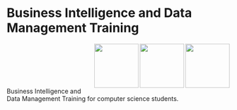 # Business Intelligence and Data Management Training

<img align="right" width="100" src="https://github.com/cs-MohamedAyman/cs-MohamedAyman/blob/main/repos-logos/business-intelligence.jpg"></img>
<img align="right" width="100" src="https://github.com/cs-MohamedAyman/cs-MohamedAyman/blob/main/repos-logos/data-management.jpg"></img>
<img align="right" width="100" src="https://github.com/cs-MohamedAyman/cs-MohamedAyman/blob/main/repos-logos/data-modeling.jpg"></img>
<br><br><br><br><br>

Business Intelligence and Data Management Training for computer science students.
